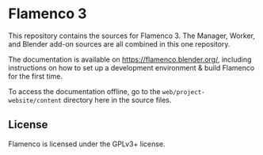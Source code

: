 # Flamenco 3

This repository contains the sources for Flamenco 3. The Manager, Worker, and
Blender add-on sources are all combined in this one repository.

The documentation is available on https://flamenco.blender.org/, including
instructions on how to set up a development environment & build Flamenco for the
first time.

To access the documentation offline, go to the `web/project-website/content`
directory here in the source files.


## License

Flamenco is licensed under the GPLv3+ license.
